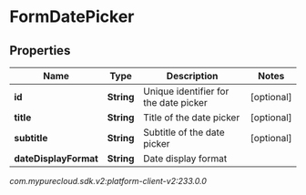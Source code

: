 # FormDatePicker


## Properties

| Name | Type | Description | Notes |
| ------------ | ------------- | ------------- | ------------- |
| **id** | **String** | Unique identifier for the date picker |  [optional] |
| **title** | **String** | Title of the date picker |  [optional] |
| **subtitle** | **String** | Subtitle of the date picker |  [optional] |
| **dateDisplayFormat** | **String** | Date display format |  |




_com.mypurecloud.sdk.v2:platform-client-v2:233.0.0_
